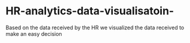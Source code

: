 # HR-analytics-data-visualisatoin-
Based on the data received by the HR we visualized the data received to make an easy decision
